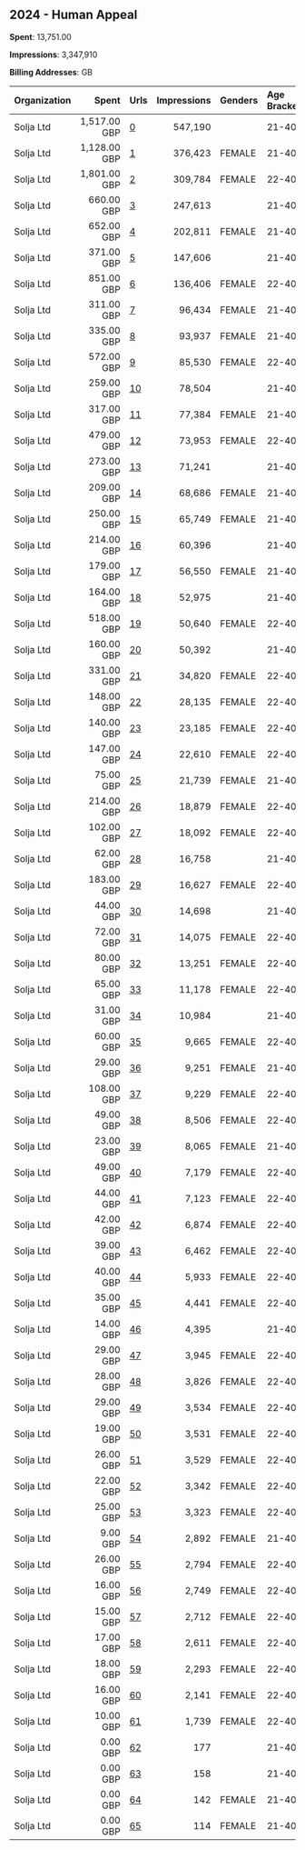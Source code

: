 ## 2024 - Human Appeal 
**Spent**: 13,751.00

**Impressions**: 3,347,910

**Billing Addresses**: GB

|Organization|Spent|Urls|Impressions|Genders|Age Brackets|Country Codes|
|:---|---:|:---|---:|:---|:---|:---|
|Solja Ltd|1,517.00 GBP|[0](https://www.snap.com/political-ads/asset/0136e24fdab9bdf4487a35074494cc8881b867852457df48b9499e1ce2fdb00c?mediaType=mp4)|547,190||21-40|united kingdom|
|Solja Ltd|1,128.00 GBP|[1](https://www.snap.com/political-ads/asset/0136e24fdab9bdf4487a35074494cc8881b867852457df48b9499e1ce2fdb00c?mediaType=mp4)|376,423|FEMALE|21-40|united kingdom|
|Solja Ltd|1,801.00 GBP|[2](https://www.snap.com/political-ads/asset/8842ac9acb081d38c070f9604a5651be5cc4881b71fd781e58d277b1f434bbff?mediaType=mp4)|309,784|FEMALE|22-40|united states|
|Solja Ltd|660.00 GBP|[3](https://www.snap.com/political-ads/asset/984ba9eca0af06cf1090583ba286644bc06eea657b1d5b7af5811c15443da257?mediaType=mp4)|247,613||21-40|united kingdom|
|Solja Ltd|652.00 GBP|[4](https://www.snap.com/political-ads/asset/984ba9eca0af06cf1090583ba286644bc06eea657b1d5b7af5811c15443da257?mediaType=mp4)|202,811|FEMALE|21-40|united kingdom|
|Solja Ltd|371.00 GBP|[5](https://www.snap.com/political-ads/asset/56377f5161d126dae8709ea649ec82134810bc71205502f34f8aa49264cf0c0f?mediaType=mp4)|147,606||21-40|united kingdom|
|Solja Ltd|851.00 GBP|[6](https://www.snap.com/political-ads/asset/6c6970fbda6163aa55ed780c02d765a012bc506dd774f349694f1d01b65b14b2?mediaType=mp4)|136,406|FEMALE|22-40|united states|
|Solja Ltd|311.00 GBP|[7](https://www.snap.com/political-ads/asset/7f150f9be9d64e7d6f285435d879070f9a781a4a5b92a7d39ff7edf1b322ab8e?mediaType=mp4)|96,434|FEMALE|21-40|united kingdom|
|Solja Ltd|335.00 GBP|[8](https://www.snap.com/political-ads/asset/a87461ab01ae2785a05ba63ee58bed39e6f9540ae70bc46d33c2f892e2392729?mediaType=mp4)|93,937|FEMALE|21-40|united kingdom|
|Solja Ltd|572.00 GBP|[9](https://www.snap.com/political-ads/asset/ab7591b583e887d950981c011af35c341859aa1b56b0c775ccf6067eccfdd346?mediaType=mp4)|85,530|FEMALE|22-40|united states|
|Solja Ltd|259.00 GBP|[10](https://www.snap.com/political-ads/asset/7f150f9be9d64e7d6f285435d879070f9a781a4a5b92a7d39ff7edf1b322ab8e?mediaType=mp4)|78,504||21-40|united kingdom|
|Solja Ltd|317.00 GBP|[11](https://www.snap.com/political-ads/asset/56377f5161d126dae8709ea649ec82134810bc71205502f34f8aa49264cf0c0f?mediaType=mp4)|77,384|FEMALE|21-40|united kingdom|
|Solja Ltd|479.00 GBP|[12](https://www.snap.com/political-ads/asset/8bbce8028593376bde39767b1c53d919dc7bf652eee6df1899610188202d18b7?mediaType=mp4)|73,953|FEMALE|22-40|united states|
|Solja Ltd|273.00 GBP|[13](https://www.snap.com/political-ads/asset/0e519ad1509d6b269075f973124006e1c1580479a62d1f5730407c24b18818c5?mediaType=mp4)|71,241||21-40|united kingdom|
|Solja Ltd|209.00 GBP|[14](https://www.snap.com/political-ads/asset/6331569db1475fac377125fa9156deb5d1c2b630691edc9e856ac2037adc0e6a?mediaType=mp4)|68,686|FEMALE|21-40|united kingdom|
|Solja Ltd|250.00 GBP|[15](https://www.snap.com/political-ads/asset/56377f5161d126dae8709ea649ec82134810bc71205502f34f8aa49264cf0c0f?mediaType=mp4)|65,749|FEMALE|21-40|united kingdom|
|Solja Ltd|214.00 GBP|[16](https://www.snap.com/political-ads/asset/28947fee0d0a525a066c887e1c3808811cfd6112894fe9e2f187d5c5b2d45790?mediaType=mp4)|60,396||21-40|united kingdom|
|Solja Ltd|179.00 GBP|[17](https://www.snap.com/political-ads/asset/a62ee725ce52e7cbcc637a59416c3ec478dc8837c9a4a656ee810d2f8a47ac46?mediaType=mp4)|56,550|FEMALE|21-40|united kingdom|
|Solja Ltd|164.00 GBP|[18](https://www.snap.com/political-ads/asset/a62ee725ce52e7cbcc637a59416c3ec478dc8837c9a4a656ee810d2f8a47ac46?mediaType=mp4)|52,975||21-40|united kingdom|
|Solja Ltd|518.00 GBP|[19](https://www.snap.com/political-ads/asset/d9d647d37d517ae811423e74874d1de92ad0ec2ef9112ab6ff14f0f08d4945c8?mediaType=mp4)|50,640|FEMALE|22-40|united states|
|Solja Ltd|160.00 GBP|[20](https://www.snap.com/political-ads/asset/56377f5161d126dae8709ea649ec82134810bc71205502f34f8aa49264cf0c0f?mediaType=mp4)|50,392||21-40|united kingdom|
|Solja Ltd|331.00 GBP|[21](https://www.snap.com/political-ads/asset/f9ba93eb7f09a967b6f8c093d2fd4d5c283b2083262086f4647f037131bbcc6f?mediaType=mp4)|34,820|FEMALE|22-40|united states|
|Solja Ltd|148.00 GBP|[22](https://www.snap.com/political-ads/asset/004b3d26c56db071dfcda8150de005365c8b4d5c29ad35b614301c2a41996f0b?mediaType=mp4)|28,135|FEMALE|22-40|united states|
|Solja Ltd|140.00 GBP|[23](https://www.snap.com/political-ads/asset/57bebaeb4541ee07f8304f332dc62bbed10704870131b93b5977ebb1a1ed7b1b?mediaType=mp4)|23,185|FEMALE|22-40|united states|
|Solja Ltd|147.00 GBP|[24](https://www.snap.com/political-ads/asset/bd8f22e8902210e9c4be24edb0bb75f84888209a4022eda0e5a13114a0e85c2c?mediaType=mp4)|22,610|FEMALE|22-40|united states|
|Solja Ltd|75.00 GBP|[25](https://www.snap.com/political-ads/asset/34841238aee8ac0f5c1b0068c2ea9df87b31547a078bc7751a6e33212f2ef4ab?mediaType=mp4)|21,739|FEMALE|21-40|united kingdom|
|Solja Ltd|214.00 GBP|[26](https://www.snap.com/political-ads/asset/257dee98c1b1e6baa3458d277ac0fe0c357f9323de94da275cbb81aaf8219892?mediaType=mp4)|18,879|FEMALE|22-40|united states|
|Solja Ltd|102.00 GBP|[27](https://www.snap.com/political-ads/asset/727db507a61a90093801fc38badb3597d4b797810d3f901e774a2e11395bd9a8?mediaType=mp4)|18,092|FEMALE|22-40|united states|
|Solja Ltd|62.00 GBP|[28](https://www.snap.com/political-ads/asset/34841238aee8ac0f5c1b0068c2ea9df87b31547a078bc7751a6e33212f2ef4ab?mediaType=mp4)|16,758||21-40|united kingdom|
|Solja Ltd|183.00 GBP|[29](https://www.snap.com/political-ads/asset/14db13674e23d242ecc28973c706ad2265558a0ab7d4b25336ea63a71ff1f08d?mediaType=mp4)|16,627|FEMALE|22-40|united states|
|Solja Ltd|44.00 GBP|[30](https://www.snap.com/political-ads/asset/294766ed1d2f9f7f961d05961897d9dddfd3eff87979ea02c3b0b6565e1c5f6b?mediaType=mp4)|14,698||21-40|united kingdom|
|Solja Ltd|72.00 GBP|[31](https://www.snap.com/political-ads/asset/8587741acf59497d2702e1ae8a2d55b4df9200f055741cef4b634e664b407b33?mediaType=mp4)|14,075|FEMALE|22-40|united states|
|Solja Ltd|80.00 GBP|[32](https://www.snap.com/political-ads/asset/36b9fb32b7af90d16592250b02b9c5b1250c6a14c50f7e042a5a51e053ff7808?mediaType=mp4)|13,251|FEMALE|22-40|united states|
|Solja Ltd|65.00 GBP|[33](https://www.snap.com/political-ads/asset/1afa1f6f4ba44015739d70f5538bc6915ac3af9c90d728734df9208566c1dc55?mediaType=mp4)|11,178|FEMALE|22-40|united states|
|Solja Ltd|31.00 GBP|[34](https://www.snap.com/political-ads/asset/81da1ffe60ba30d70a3607b7f6add1dfed445fa144e6ddd7290fd771aae43448?mediaType=mp4)|10,984||21-40|united kingdom|
|Solja Ltd|60.00 GBP|[35](https://www.snap.com/political-ads/asset/ea55ee95e4865239598aa64941053ce8444127dd8e1a915d437ad33a492208a0?mediaType=mp4)|9,665|FEMALE|22-40|united states|
|Solja Ltd|29.00 GBP|[36](https://www.snap.com/political-ads/asset/e04c1a3ea28281398fd7f50a172c842fae29092e246ed6f18b5a7981cb7b4f31?mediaType=mp4)|9,251|FEMALE|21-40|united kingdom|
|Solja Ltd|108.00 GBP|[37](https://www.snap.com/political-ads/asset/d0a031d2775e3f017505791440d87afa1a34b53360560ecbe3e98c603628b4f4?mediaType=mp4)|9,229|FEMALE|22-40|united states|
|Solja Ltd|49.00 GBP|[38](https://www.snap.com/political-ads/asset/5bdcbb67fa63295c02263b8e0fed44f06d635b0575ffef1bf1d73a24d1d04829?mediaType=mp4)|8,506|FEMALE|22-40|united states|
|Solja Ltd|23.00 GBP|[39](https://www.snap.com/political-ads/asset/294766ed1d2f9f7f961d05961897d9dddfd3eff87979ea02c3b0b6565e1c5f6b?mediaType=mp4)|8,065|FEMALE|21-40|united kingdom|
|Solja Ltd|49.00 GBP|[40](https://www.snap.com/political-ads/asset/5bdcbb67fa63295c02263b8e0fed44f06d635b0575ffef1bf1d73a24d1d04829?mediaType=mp4)|7,179|FEMALE|22-40|united states|
|Solja Ltd|44.00 GBP|[41](https://www.snap.com/political-ads/asset/1a3d739506c553a3205384fdb3f8d693867d57ea28c42eabb573f4cd27e982ab?mediaType=mp4)|7,123|FEMALE|22-40|united states|
|Solja Ltd|42.00 GBP|[42](https://www.snap.com/political-ads/asset/1afa1f6f4ba44015739d70f5538bc6915ac3af9c90d728734df9208566c1dc55?mediaType=mp4)|6,874|FEMALE|22-40|united states|
|Solja Ltd|39.00 GBP|[43](https://www.snap.com/political-ads/asset/004b3d26c56db071dfcda8150de005365c8b4d5c29ad35b614301c2a41996f0b?mediaType=mp4)|6,462|FEMALE|22-40|united states|
|Solja Ltd|40.00 GBP|[44](https://www.snap.com/political-ads/asset/8587741acf59497d2702e1ae8a2d55b4df9200f055741cef4b634e664b407b33?mediaType=mp4)|5,933|FEMALE|22-40|united states|
|Solja Ltd|35.00 GBP|[45](https://www.snap.com/political-ads/asset/b5cfa9b076c45d1927eb8a60b1e5b4bcae5ed644b437e488d7dda9f7609da613?mediaType=mp4)|4,441|FEMALE|22-40|united states|
|Solja Ltd|14.00 GBP|[46](https://www.snap.com/political-ads/asset/35387aa316c8c3a8192666530dc62006cff066193134d764eb29433f27908fa6?mediaType=mp4)|4,395||21-40|united kingdom|
|Solja Ltd|29.00 GBP|[47](https://www.snap.com/political-ads/asset/24f8c1ea24ca45a9df67283602cf8c9e06a80d76d0ef45aae9d945fa65057a6a?mediaType=mp4)|3,945|FEMALE|22-40|united states|
|Solja Ltd|28.00 GBP|[48](https://www.snap.com/political-ads/asset/36b9fb32b7af90d16592250b02b9c5b1250c6a14c50f7e042a5a51e053ff7808?mediaType=mp4)|3,826|FEMALE|22-40|united states|
|Solja Ltd|29.00 GBP|[49](https://www.snap.com/political-ads/asset/95ec8f7497ae816ca20b3388d84fca637e29c26a082084aa52a31fadd8f15fd2?mediaType=mp4)|3,534|FEMALE|22-40|united states|
|Solja Ltd|19.00 GBP|[50](https://www.snap.com/political-ads/asset/95ec8f7497ae816ca20b3388d84fca637e29c26a082084aa52a31fadd8f15fd2?mediaType=mp4)|3,531|FEMALE|22-40|united states|
|Solja Ltd|26.00 GBP|[51](https://www.snap.com/political-ads/asset/0856faa673a6dcf8fdcae328702f5f141bcac29d18048516065f872565f81732?mediaType=mp4)|3,529|FEMALE|22-40|united states|
|Solja Ltd|22.00 GBP|[52](https://www.snap.com/political-ads/asset/ea55ee95e4865239598aa64941053ce8444127dd8e1a915d437ad33a492208a0?mediaType=mp4)|3,342|FEMALE|22-40|united states|
|Solja Ltd|25.00 GBP|[53](https://www.snap.com/political-ads/asset/b5cfa9b076c45d1927eb8a60b1e5b4bcae5ed644b437e488d7dda9f7609da613?mediaType=mp4)|3,323|FEMALE|22-40|united states|
|Solja Ltd|9.00 GBP|[54](https://www.snap.com/political-ads/asset/35387aa316c8c3a8192666530dc62006cff066193134d764eb29433f27908fa6?mediaType=mp4)|2,892|FEMALE|21-40|united kingdom|
|Solja Ltd|26.00 GBP|[55](https://www.snap.com/political-ads/asset/fe6746853ecc9648fe6c5caad00aaa68777a9378f493c7729d64e44601057ebf?mediaType=mp4)|2,794|FEMALE|22-40|united states|
|Solja Ltd|16.00 GBP|[56](https://www.snap.com/political-ads/asset/727db507a61a90093801fc38badb3597d4b797810d3f901e774a2e11395bd9a8?mediaType=mp4)|2,749|FEMALE|22-40|united states|
|Solja Ltd|15.00 GBP|[57](https://www.snap.com/political-ads/asset/1a3d739506c553a3205384fdb3f8d693867d57ea28c42eabb573f4cd27e982ab?mediaType=mp4)|2,712|FEMALE|22-40|united states|
|Solja Ltd|17.00 GBP|[58](https://www.snap.com/political-ads/asset/57bebaeb4541ee07f8304f332dc62bbed10704870131b93b5977ebb1a1ed7b1b?mediaType=mp4)|2,611|FEMALE|22-40|united states|
|Solja Ltd|18.00 GBP|[59](https://www.snap.com/political-ads/asset/24f8c1ea24ca45a9df67283602cf8c9e06a80d76d0ef45aae9d945fa65057a6a?mediaType=mp4)|2,293|FEMALE|22-40|united states|
|Solja Ltd|16.00 GBP|[60](https://www.snap.com/political-ads/asset/0856faa673a6dcf8fdcae328702f5f141bcac29d18048516065f872565f81732?mediaType=mp4)|2,141|FEMALE|22-40|united states|
|Solja Ltd|10.00 GBP|[61](https://www.snap.com/political-ads/asset/fe6746853ecc9648fe6c5caad00aaa68777a9378f493c7729d64e44601057ebf?mediaType=mp4)|1,739|FEMALE|22-40|united states|
|Solja Ltd|0.00 GBP|[62](https://www.snap.com/political-ads/asset/6e0e57470cdc846144a951663be75a5b23dd6176d49993930703214b3a3c79c4?mediaType=mp4)|177||21-40|united kingdom|
|Solja Ltd|0.00 GBP|[63](https://www.snap.com/political-ads/asset/900ea07dc219bee8f34129a6431abec6f74ef05f5d3a52b37c6aedcd640b44cd?mediaType=mp4)|158||21-40|united kingdom|
|Solja Ltd|0.00 GBP|[64](https://www.snap.com/political-ads/asset/6e0e57470cdc846144a951663be75a5b23dd6176d49993930703214b3a3c79c4?mediaType=mp4)|142|FEMALE|21-40|united kingdom|
|Solja Ltd|0.00 GBP|[65](https://www.snap.com/political-ads/asset/900ea07dc219bee8f34129a6431abec6f74ef05f5d3a52b37c6aedcd640b44cd?mediaType=mp4)|114|FEMALE|21-40|united kingdom|
